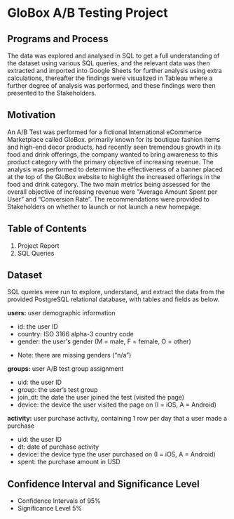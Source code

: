 # GloBox A/B Testing Project

## Programs and Process
The data was explored and analysed in SQL to get a full understanding of the dataset using various SQL queries, and the relevant data was then extracted and imported into Google Sheets for further analysis using extra calculations, thereafter the findings were visualized in Tableau where a further degree of analysis was performed, and these findings were then presented to the Stakeholders.

## Motivation
An A/B Test was performed for a fictional International eCommerce Marketplace called GloBox. primarily known for its boutique fashion items and high-end decor products, had recently seen tremendous growth in its food and drink offerings, the company wanted to bring awareness to this product category with the primary objective of increasing revenue. The analysis was performed to determine the effectiveness of a banner placed at the top of the GloBox website to highlight the increased offerings in the food and drink category. The two main metrics being assessed for the overall objective of increasing revenue were "Average Amount Spent per User” and “Conversion Rate”. The recommendations were provided to Stakeholders on whether to launch or not launch a new homepage.

## Table of Contents
1. Project Report
2. SQL Queries

## Dataset
SQL queries were run to explore, understand, and extract the data from the provided PostgreSQL relational database, with tables and fields as below. 

**users:** user demographic information
* id: the user ID
* country: ISO 3166 alpha-3 country code
* gender: the user's gender (M = male, F = female, O = other) 
- Note: there are missing genders (“n/a”)

**groups:** user A/B test group assignment
* uid: the user ID
* group: the user’s test group
* join_dt: the date the user joined the test (visited the page)
* device: the device the user visited the page on (I = iOS, A = Android)

**activity:** user purchase activity, containing 1 row per day that a user made a purchase
* uid: the user ID
* dt: date of purchase activity
* device: the device type the user purchased on (I = iOS, A = Android)
* spent: the purchase amount in USD


## Confidence Interval and Significance Level
* Confidence Intervals of 95%
* Significance Level 5%
